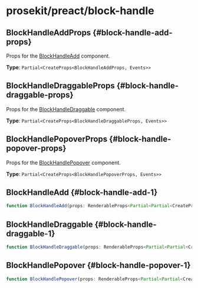 # prosekit/preact/block-handle

## BlockHandleAddProps {#block-handle-add-props}

Props for the [BlockHandleAdd](block-handle.md#block-handle-add-1) component.

**Type**: `Partial<CreateProps<BlockHandleAddProps, Events>>`

## BlockHandleDraggableProps {#block-handle-draggable-props}

Props for the [BlockHandleDraggable](block-handle.md#block-handle-draggable-1) component.

**Type**: `Partial<CreateProps<BlockHandleDraggableProps, Events>>`

## BlockHandlePopoverProps {#block-handle-popover-props}

Props for the [BlockHandlePopover](block-handle.md#block-handle-popover-1) component.

**Type**: `Partial<CreateProps<BlockHandlePopoverProps, Events>>`

## BlockHandleAdd {#block-handle-add-1}

```ts
function BlockHandleAdd(props: RenderableProps<Partial<Partial<CreateProps<BlockHandleAddProps, BlockHandleAddEvents>>> & RefAttributes<BlockHandleAdd> & HTMLAttributes<BlockHandleAdd>, any>, context?: any): null | VNode<any>
```

## BlockHandleDraggable {#block-handle-draggable-1}

```ts
function BlockHandleDraggable(props: RenderableProps<Partial<Partial<CreateProps<BlockHandleDraggableProps, BlockHandleDraggableEvents>>> & RefAttributes<BlockHandleDraggable> & HTMLAttributes<BlockHandleDraggable>, any>, context?: any): null | VNode<any>
```

## BlockHandlePopover {#block-handle-popover-1}

```ts
function BlockHandlePopover(props: RenderableProps<Partial<Partial<CreateProps<BlockHandlePopoverProps, BlockHandlePopoverEvents>>> & RefAttributes<BlockHandlePopover> & HTMLAttributes<BlockHandlePopover>, any>, context?: any): null | VNode<any>
```
